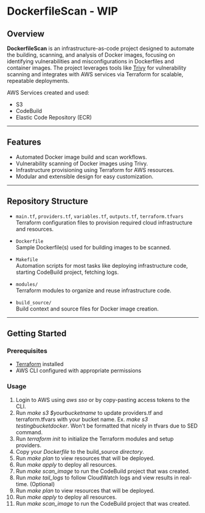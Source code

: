 # DockerfileScan - WIP

## Overview

**DockerfileScan** is an infrastructure-as-code project designed to automate the building, scanning, and analysis of Docker images, focusing on identifying vulnerabilities and misconfigurations in Dockerfiles and container images. The project leverages tools like [Trivy](https://github.com/aquasecurity/trivy) for vulnerability scanning and integrates with AWS services via Terraform for scalable, repeatable deployments.

AWS Services created and used:
- S3
- CodeBuild
- Elastic Code Repository (ECR)

---

## Features

- Automated Docker image build and scan workflows.
- Vulnerability scanning of Docker images using Trivy.
- Infrastructure provisioning using Terraform for AWS resources.
- Modular and extensible design for easy customization.

---

## Repository Structure

- `main.tf`, `providers.tf`, `variables.tf`, `outputs.tf`, `terraform.tfvars`  
  Terraform configuration files to provision required cloud infrastructure and resources.

- `Dockerfile`  
  Sample Dockerfile(s) used for building images to be scanned.

- `Makefile`  
  Automation scripts for most tasks like deploying infrastructure code, starting CodeBuild project, fetching logs.

- `modules/`  
  Terraform modules to organize and reuse infrastructure code.

- `build_source/`  
  Build context and source files for Docker image creation.

---

## Getting Started

### Prerequisites

- [Terraform](https://www.terraform.io/downloads) installed
- AWS CLI configured with appropriate permissions

### Usage

1. Login to AWS using *aws sso* or by copy-pasting access tokens to the CLI.
2. Run *make s3 $yourbucketname* to update providers.tf and terraform.tfvars with your bucket name. Ex. *make s3 testingbucketdocker*. Won't be formatted that nicely in tfvars due to SED command.
3. Run *terraform init* to initialize the Terraform modules and setup providers.
4. Copy your *Dockerfile* to the build_source *directory*.
5. Run *make plan* to view resources that will be deployed.
6. Run *make apply* to deploy all resources.
7. Run *make scan_image* to run the CodeBuild project that was created.
8. Run *make tail_logs* to follow CloudWatch logs and view results in real-time. (Optional)
9. Run *make plan* to view resources that will be deployed.
10. Run *make apply* to deploy all resources.
11. Run *make scan_image* to run the CodeBuild project that was created.
